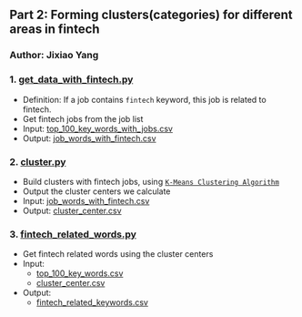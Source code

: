 ## Part 2: Forming clusters(categories) for different areas in fintech
### Author: Jixiao Yang
### 1. [get_data_with_fintech.py](https://github.com/kinyang007/INFO_6105/blob/master/Assignments/Assignment2/Part2/get_data_with_fintech.py)
* Definition: If a job contains `fintech` keyword, this job is related to fintech.
* Get fintech jobs from the job list
* Input:  [top_100_key_words_with_jobs.csv](https://github.com/kinyang007/INFO_6105/blob/master/Assignments/Assignment2/Part1/top_100_key_words_with_jobs.csv)
* Output: [job_words_with_fintech.csv](https://github.com/kinyang007/INFO_6105/blob/master/Assignments/Assignment2/Part2/csv/job_words_with_fintech.csv)
### 2. [cluster.py](https://github.com/kinyang007/INFO_6105/blob/master/Assignments/Assignment2/Part2/cluster.py)
* Build clusters with fintech jobs, using [`K-Means Clustering Algorithm`](https://en.wikipedia.org/wiki/K-means_clustering)
* Output the cluster centers we calculate
* Input:  [job_words_with_fintech.csv](https://github.com/kinyang007/INFO_6105/blob/master/Assignments/Assignment2/Part2/csv/job_words_with_fintech.csv)
* Output: [cluster_center.csv](https://github.com/kinyang007/INFO_6105/blob/master/Assignments/Assignment2/Part2/csv/cluster_center.csv)
### 3. [fintech_related_words.py](https://github.com/kinyang007/INFO_6105/blob/master/Assignments/Assignment2/Part2/fintech_related_words.py)
* Get fintech related words using the cluster centers
* Input:
  * [top_100_key_words.csv](https://github.com/kinyang007/INFO_6105/blob/master/Assignments/Assignment2/Part1/top_100_key_words.csv)
  * [cluster_center.csv](https://github.com/kinyang007/INFO_6105/blob/master/Assignments/Assignment2/Part2/csv/cluster_center.csv)
* Output: 
  * [fintech_related_keywords.csv](https://github.com/kinyang007/INFO_6105/blob/master/Assignments/Assignment2/Part2/csv/fintech_related_keywords.csv)
